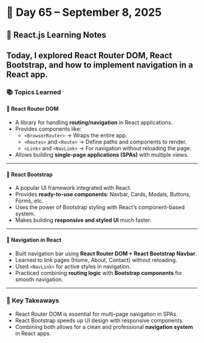# 📅 Day 65 – September 8, 2025  

## 🎯 React.js Learning Notes  

Today, I explored **React Router DOM**, **React Bootstrap**, and how to implement **navigation** in a React app.  
---
### 📚 Topics Learned  

#### 🔹 React Router DOM  
- A library for handling **routing/navigation** in React applications.  
- Provides components like:  
  - `<BrowserRouter>` → Wraps the entire app.  
  - `<Routes>` and `<Route>` → Define paths and components to render.  
  - `<Link>` and `<NavLink>` → For navigation without reloading the page.  
- Allows building **single-page applications (SPAs)** with multiple views.  
---

#### 🔹 React Bootstrap  
- A popular UI framework integrated with React.  
- Provides **ready-to-use components**: Navbar, Cards, Modals, Buttons, Forms, etc.  
- Uses the power of Bootstrap styling with React’s component-based system.  
- Makes building **responsive and styled UI** much faster.  
---
#### 🔹 Navigation in React  
- Built navigation bar using **React Router DOM + React Bootstrap Navbar**.  
- Learned to link pages (Home, About, Contact) without reloading.  
- Used `<NavLink>` for active styles in navigation.  
- Practiced combining **routing logic** with **Bootstrap components** for smooth navigation.  
---
### 🧠 Key Takeaways  
- React Router DOM is essential for multi-page navigation in SPAs.  
- React Bootstrap speeds up UI design with responsive components.  
- Combining both allows for a clean and professional **navigation system** in React apps.  

